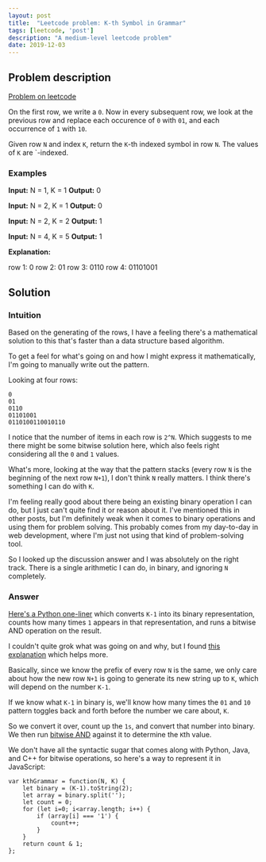 ```yaml
---
layout: post
title:  "Leetcode problem: K-th Symbol in Grammar"
tags: [leetcode, 'post']
description: "A medium-level leetcode problem"
date: 2019-12-03
---
```


## Problem description

[Problem on leetcode](https://leetcode.com/problems/k-th-symbol-in-grammar/)

On the first row, we write a `0`. Now in every subsequent row, we look at the previous row and replace each occurence of `0` with `01`, and each occurrence of `1` with `10`.

Given row `N` and index `K`, return the `K`-th indexed symbol in row `N`. The values of `K` are `-indexed. 

### Examples

**Input:** N = 1, K = 1
**Output:** 0

**Input:** N = 2, K = 1
**Output:** 0

**Input:** N = 2, K = 2
**Output:** 1

**Input:** N = 4, K = 5
**Output:** 1

**Explanation:** 

row 1: 0
row 2: 01 
row 3: 0110
row 4: 01101001

## Solution 

### Intuition 

Based on the generating of the rows, I have a feeling there's a mathematical solution to this that's faster than a data structure based algorithm. 

To get a feel for what's going on and how I might express it mathematically, I'm going to manually write out the pattern. 

Looking at four rows: 

```
0
01
0110
01101001
0110100110010110
```

I notice that the number of items in each row is `2^N`. Which suggests to me there might be some bitwise solution here, which also feels right considering all the `0` and `1` values. 

What's more, looking at the way that the pattern stacks (every row `N` is the beginning of the next row `N+1`), I don't think `N` really matters. I think there's something I can do with `K`. 

I'm feeling really good about there being an existing binary operation I can do, but I just can't quite find it or reason about it. I've mentioned this in other posts, but I'm definitely weak when it comes to binary operations and using them for problem solving. This probably comes from my day-to-day in web development, where I'm just not using that kind of problem-solving tool. 

So I looked up the discussion answer and I was absolutely on the right track. There is a single arithmetic I can do, in binary, and ignoring `N` completely. 

### Answer

[Here's a Python one-liner](https://leetcode.com/problems/k-th-symbol-in-grammar/discuss/415514/Python-one-line-solution) which converts `K-1` into its binary representation, counts how many times `1` appears in that representation, and runs a bitwise AND operation on the result. 

I couldn't quite grok what was going on and why, but I found [this explanation](https://leetcode.com/problems/k-th-symbol-in-grammar/discuss/113736/PythonJavaC%2B%2B-Easy-1-line-Solution-with-detailed-explanation) which helps more. 

Basically, since we know the prefix of every row `N` is the same, we only care about how the new row `N+1` is going to generate its new string up to `K`, which will depend on the number `K-1`. 

If we know what `K-1` in binary is, we'll know how many times the `01` and `10` pattern toggles back and forth before the number we care about, `K`. 

So we convert it over, count up the `1s`, and convert that number into binary. We then run [bitwise AND](https://developer.mozilla.org/en-US/docs/Web/JavaScript/Reference/Operators/Bitwise_Operators) against it to determine the `K`th value. 

We don't have all the syntactic sugar that comes along with Python, Java, and C++ for bitwise operations, so here's a way to represent it in JavaScript: 

```
var kthGrammar = function(N, K) {
    let binary = (K-1).toString(2);
    let array = binary.split('');
    let count = 0;
    for (let i=0; i<array.length; i++) {
        if (array[i] === '1') {
            count++;
        }
    }
    return count & 1;
};
```